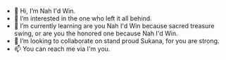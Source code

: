 - 👋 Hi, I’m Nah I'd Win.
- 👀 I’m interested in the one who left it all behind. 
- 🌱 I’m currently learning are you Nah I'd Win because sacred treasure swing, or are you the honored one because Nah I'd Win.
- 💞️ I’m looking to collaborate on stand proud Sukana, for you are strong.
- 📫 You can reach me via I'm you.

<!---
MerglerJ/MerglerJ is a ✨ special ✨ repository because its `README.md` (this file) appears on your GitHub profile.
You can click the Preview link to take a look at your changes.
--->
